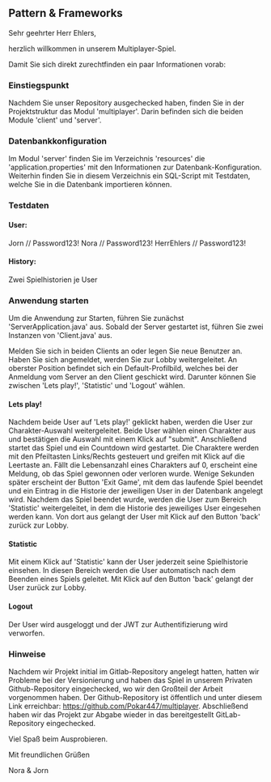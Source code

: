 ## Pattern & Frameworks

Sehr geehrter Herr Ehlers,

herzlich willkommen in unserem Multiplayer-Spiel.

Damit Sie sich direkt zurechtfinden ein paar Informationen vorab:

### Einstiegspunkt

Nachdem Sie unser Repository ausgechecked haben, finden Sie in der Projektstruktur das Modul 'multiplayer'. Darin befinden sich die beiden Module 'client' und 'server'.

### Datenbankkonfiguration

Im Modul 'server' finden Sie im Verzeichnis 'resources' die 'application.properties' mit den Informationen zur Datenbank-Konfiguration. Weiterhin finden Sie in diesem Verzeichnis ein SQL-Script mit Testdaten, welche Sie in die Datenbank importieren können.

### Testdaten

#### User:
Jorn // Password123!
Nora // Password123!
HerrEhlers // Password123!

#### History:
Zwei Spielhistorien je User

### Anwendung starten

Um die Anwendung zur Starten, führen Sie zunächst 'ServerApplication.java' aus. Sobald der Server gestartet ist, führen Sie zwei Instanzen von 'Client.java' aus.

Melden Sie sich in beiden Clients an oder legen Sie neue Benutzer an. Haben Sie sich angemeldet, werden Sie zur Lobby weitergeleitet. An oberster Position befindet sich ein Default-Profilbild, welches bei der Anmeldung vom Server an den Client geschickt wird. Darunter können Sie zwischen 'Lets play!', 'Statistic' und 'Logout' wählen.

#### Lets play!
Nachdem beide User auf 'Lets play!' geklickt haben, werden die User zur Charakter-Auswahl weitergeleitet. Beide User wählen einen Charakter aus und bestätigen die Auswahl mit einem Klick auf "submit". Anschließend startet das Spiel und ein Countdown wird gestartet. Die Charaktere werden mit den Pfeiltasten Links/Rechts gesteuert und greifen mit Klick auf die Leertaste an. Fällt die Lebensanzahl eines Charakters auf 0, erscheint eine Meldung, ob das Spiel gewonnen oder verloren wurde. Wenige Sekunden später erscheint der Button 'Exit Game', mit dem das laufende Spiel beendet und ein Eintrag in die Historie der jeweiligen User in der Datenbank angelegt wird. Nachdem das Spiel beendet wurde, werden die User zum Bereich 'Statistic' weitergeleitet, in dem die Historie des jeweiliges User eingesehen werden kann. Von dort aus gelangt der User mit Klick auf den Button 'back' zurück zur Lobby.

#### Statistic
Mit einem Klick auf 'Statistic' kann der User jederzeit seine Spielhistorie einsehen. In diesen Bereich werden die User automatisch nach dem Beenden eines Spiels geleitet. Mit Klick auf den Button 'back' gelangt der User zurück zur Lobby.

#### Logout
Der User wird ausgeloggt und der JWT zur Authentifizierung wird verworfen.

### Hinweise
Nachdem wir Projekt initial im Gitlab-Repository angelegt hatten, hatten wir Probleme bei der Versionierung und haben das Spiel in unserem Privaten Github-Repository eingechecked, wo wir den Großteil der Arbeit vorgenommen haben. Der Github-Repository ist öffentlich und unter diesem Link erreichbar: https://github.com/Pokar447/multiplayer. Abschließend haben wir das Projekt zur Abgabe wieder in das bereitgestellt GitLab-Repository eingechecked.

Viel Spaß beim Ausprobieren.

Mit freundlichen Grüßen

Nora & Jorn
